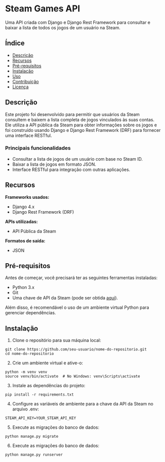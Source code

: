# Steam Games API
Uma API criada com Django e Django Rest Framework para consultar e baixar a lista de todos os jogos de um usuário na Steam.

## Índice
- [Descrição](#Descrição)
- [Recursos](#Recursos)
- [Pré-requisitos](#Pré-requisitos)
- [Instalação](#Instalação)
- [Uso](#Uso)
- [Contribuição](#Contribuição)
- [Licença](#Licença)

## Descrição
Este projeto foi desenvolvido para permitir que usuários da Steam consultem e baixem a lista completa de jogos vinculados às suas contas. Ele utiliza a API pública da Steam para obter informações sobre os jogos e foi construído usando Django e Django Rest Framework (DRF) para fornecer uma interface RESTful.

### Principais funcionalidades
- Consultar a lista de jogos de um usuário com base no Steam ID.
- Baixar a lista de jogos em formato JSON.
- Interface RESTful para integração com outras aplicações.

## Recursos
__Frameworks usados:__
- Django 4.x
- Django Rest Framework (DRF)
  
__APIs utilizadas:__
- API Pública da Steam
  
__Formatos de saída:__
- JSON

## Pré-requisitos
Antes de começar, você precisará ter as seguintes ferramentas instaladas:

- Python 3.x
- Git
- Uma chave de API da Steam (pode ser obtida [aqui](https://steamcommunity.com/dev/apikey)).
  
Além disso, é recomendável o uso de um ambiente virtual Python para gerenciar dependências.

## Instalação
1. Clone o repositório para sua máquina local:
   
```
git clone https://github.com/seu-usuario/nome-do-repositorio.git
cd nome-do-repositorio
```

2. Crie um ambiente virtual e ative-o:
   
```
python -m venv venv
source venv/bin/activate  # No Windows: venv\Scripts\activate
```

3. Instale as dependências do projeto:
   
```
pip install -r requirements.txt
```

4. Configure as variáveis de ambiente para a chave da API da Steam no arquivo .env:
   
```
STEAM_API_KEY=YOUR_STEAM_API_KEY
```

5. Execute as migrações do banco de dados:   
```
python manage.py migrate
```

6. Execute as migrações do banco de dados:
   
```
python manage.py runserver
```
